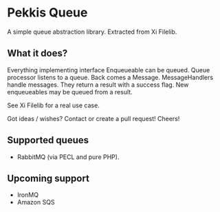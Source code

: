 Pekkis Queue
=============

A simple queue abstraction library. Extracted from Xi Filelib.

What it does?
--------------

Everything implementing interface Enqueueable can be queued. Queue processor listens to a queue. Back comes a Message.
MessageHandlers handle messages. They return a result with a success flag. New enqueueables may be queued from
a result.

See Xi Filelib for a real use case.

Got ideas / wishes? Contact or create a pull request! Cheers!

Supported queues
-----------------

- RabbitMQ (via PECL and pure PHP).

Upcoming support
-----------------

- IronMQ
- Amazon SQS

